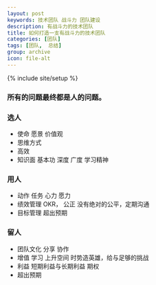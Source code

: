 ```yaml
---
layout: post
keywords: 技术团队 战斗力 团队建设
description: 有战斗力的技术团队
title: 如何打造一支有战斗力的技术团队
categories: [团队]
tags: [团队,  总结]
group: archive
icon: file-alt
---
```

{% include site/setup %}

### 所有的问题最终都是人的问题。 ###

### 选人 ###
- 使命 愿景 价值观
- 思维方式
- 高效
- 知识面
  基本功 深度 广度 学习精神

### 用人 ###
- 动作 任务 心力 愿力
- 绩效管理
  OKR， 公正 没有绝对的公平，定期沟通
- 目标管理
  超出预期

### 留人 ###
- 团队文化
  分享 协作
- 增值
  学习 上升空间
  时势造英雄，给与足够的挑战
- 利益 短期利益与长期利益 期权
- 超出预期